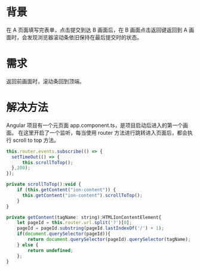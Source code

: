 # 背景

在 A 页面填写完表单，点击提交到达 B 画面后，在 B 画面点击返回键返回到 A 画面时，会发现浏览器滚动条依旧保持在最后提交时的状态。

# 需求

返回前画面时，滚动条回到顶端。

# 解决方法

Angular 项目有一个元页面 app.component.ts，是项目启动后进入的第一个画面。
在这里开启了一个监听，每当使用 router 方法进行跳转进入页面后，都会执行 scroll to top 方法。

```js
this.router.events.subscribe(() => {
  setTimeOut(() => {
      this.scrollToTop();
  },200);
});

private scrollToTop():void {
    if (this.getContent("ion-content")) {
      this.getContent("ion-content").scrollToTop();
    }
}

private getContent(tagName: string):HTMLIonContentElement{
    let pageId = this.router.url.split('?')[0];
    pageId = pageId.substring(pageId.lastIndexOf('/') + 1);
    if(document.querySelector(pageId)){
        return document.querySelector(pageId).querySelector(tagName);
    } else {
        return undefined;
    };
}
```
